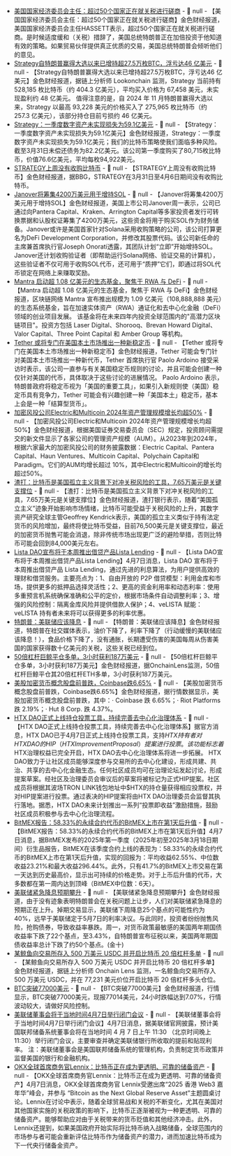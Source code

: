 - [美国国家经济委员会主任：超过50个国家正在就关税进行磋商]() - 📰 null - 【美国国家经济委员会主任：超过50个国家正在就关税进行磋商】金色财经报道，美国国家经济委员会主任HASSETT表示，超过50个国家正在就关税进行磋商。是时候适度缓和（关税）措辞了，美国总统特朗普正在加倍投资于他知道有效的策略。如果贸易伙伴提供真正优质的交易，美国总统特朗普会倾听他们的意见。
- [Strategy自特朗普赢得大选以来已增持超27.5万枚BTC，浮亏达46 亿美元](https://x.com/lookonchain/status/1909218849813319883) - 📰 null - 【Strategy自特朗普赢得大选以来已增持超27.5万枚BTC，浮亏达46 亿美元】金色财经报道，据链上分析师 Lookonchain 监测，Strategy 当前持有 528,185 枚比特币（约 404.3 亿美元），平均买入价格为 67,458 美元，未实现盈利约 48 亿美元。 
值得注意的是，自 2024 年 11 月特朗普赢得大选以来，Strategy 以最高 93,228 美元的价格买入了 275,965 枚比特币（约 257.3 亿美元），该部分持仓目前亏损约 46 亿美元。
- [Strategy：一季度数字资产未实现损失为59.1亿美元]() - 📰 null - 【Strategy：一季度数字资产未实现损失为59.1亿美元】金色财经报道，Strategy：一季度数字资产未实现损失为59.1亿美元；我们的比特币策略使我们面临多种风险。截至3月31日未偿还债务为82.2亿美元。该公司第一季度购买了80,715枚比特币，价值76.6亿美元，平均每枚94,922美元。
- [STRATEGY上周没有收购比特币]() - 📰 null - 【STRATEGY上周没有收购比特币】金色财经报道，据BBG，STRATEGY在3月31日至4月6日期间没有收购比特币。
- [Janover将筹集4200万美元用于增持SOL](https://www.cnbc.com/2025/04/07/crypto-veterans-want-to-make-janover-the-microstrategy-of-solana.html) - 📰 null - 【Janover将筹集4200万美元用于增持SOL】金色财经报道，美国上市公司Janover周一表示，公司已通过向Pantera Capital、Kraken、Arrington Capital等多家投资者发行可转换票据和认股权证筹集了4200万美元，这些资金将用于购买SOL作为财务储备。Janover或许是美国首家针对Solana采用收购策略的公司，该公司打算更名为DeFi Development Corporation，并修改其股票代码。该公司新任命的主席兼首席执行官Joseph Onorati透露，其团队计划“立即”开始增持SOL。Janover还计划收购验证者（即帮助运行Solana网络、验证交易的计算机），这些验证者不仅可用于收购SOL代币，还可用于“质押”它们，即通过将SOL代币锁定在网络上来赚取奖励。
- [Mantra 启动超 1.08 亿美元的生态基金，聚焦于 RWA 与 DeFi](https://cointelegraph.com/news/mantra-108-m-fund-rwa-tokenization-defi-startups) - 📰 null - 【Mantra 启动超 1.08 亿美元的生态基金，聚焦于 RWA 与 DeFi】金色财经报道，区块链网络 Mantra 宣布推出规模为 1.09 亿美元（108,888,888 美元）的生态系统基金，旨在加速实体资产（RWA）通证化和去中心化金融（DeFi）领域的创业项目发展。 
该基金将在未来四年内投资全球范围内的"高潜力区块链项目"。投资方包括 Laser Digital、Shorooq、Brevan Howard Digital、Valor Capital、Three Point Capital 和 Amber Group 等机构。
- [Tether 或将专门在美国本土市场推出一种新稳定币](https://www.coindesk.com/policy/2025/04/07/tether-may-develop-u-s-only-stablecoin-under-new-regulations-ft) - 📰 null - 【Tether 或将专门在美国本土市场推出一种新稳定币】金色财经报道，Tether 可能会专门针对美国本土市场推出一种新代币，Tether 首席执行官 Paolo Ardoino 接受采访时表示，该公司一直参与有关美国稳定币规则的讨论，并且可能会创建一种仅针对美国的代币，具体取决于这些讨论的进展情况。 
Paolo Ardoino 表示，特朗普政府将稳定币视为「美国的重要工具」，如果引入新规则使（美国）稳定币具有竞争力，Tether 可能会有兴趣创建一种「美国本土」稳定币，基本上会是一种「结算型货币」。
- [加密风投公司Electric和Multicoin 2024年资产管理规模增长均超50%](https://fortune.com/crypto/2025/04/07/paradigm-multicoin-electric-haun-pantera-polychain-aums-crypto-vc/) - 📰 null - 【加密风投公司Electric和Multicoin 2024年资产管理规模增长均超50%】金色财经报道，根据美国证券交易委员会（SEC）规定，投资顾问需提交的新文件显示了各家公司的管理资产规模（AUM）。从2023年到2024年，根据六家最大的加密风投公司的财务披露数据：Electric Capital、Pantera Capital、Haun Ventures、Multicoin Capital、Polychain Capital和Paradigm。它们的AUM均增长超过 10%，其中Electric和Multicoin的增长均超过50%。
- [渣打：比特币是美国孤立主义背景下对冲关税风险的工具，7.65万美元是关键支撑位](https://www.theblock.co/post/349800/standard-chartered-bitcoin-hedge-tarrif-risks) - 📰 null - 【渣打：比特币是美国孤立主义背景下对冲关税风险的工具，7.65万美元是关键支撑位】金色财经报道，渣打银行表示，随着“美国孤立主义”迹象开始影响市场情绪，比特币可能受益于关税风险的上升，其数字资产研究全球主管Geoffrey Kendrick表示，美国的孤立主义类似于持有法定货币的风险增加，最终将使比特币受益，目前76,500美元是关键支撑位，最近的加密货币抛售可能会消退，除非传统市场出现更广泛的避险举措，否则比特币可能会回到84,000美元左右。
- [Lista DAO宣布将于本周推出借贷产品Lista Lending](https://medium.com/listadao/introducing-lista-lending-lista-daos-next-gen-lending-protocol-592ee591ddc2) - 📰 null - 【Lista DAO宣布将于本周推出借贷产品Lista Lending】4月7日消息，Lista DAO 宣布将于本周推出借贷产品 Lista Lending，通过先进的利息算法，为用户提供高效的理财和借贷服务。主要亮点为：1、自由开放的 P2P 借贷模型：利用金库和市场，提供更多的抵押品选择灵活性；2、更高的资金利用率和动态利率：使用多重预言机系统确保准确和公平的定价，根据市场条件自动调整利率；3、增强的风险控制：隔离金库风险并提供借款人保护；4、veLISTA 赋能：veLISTA 持有者未来将可以获得更多的利率优惠。
- [特朗普：美联储应该降息]() - 📰 null - 【特朗普：美联储应该降息】金色财经报道，特朗普在社交媒体表示，油价下降了，利率下降了（行动缓慢的美联储应该降息！），食品价格下降了，没有通胀，长期遭受伤害的美国每周从伤害美国的国家获得数十亿美元的关税，这些关税已经到位。
- [50倍杠杆巨鲸平仓多单，3小时获利187万美元](https://x.com/OnchainLens/status/1909195981272519015) - 📰 null - 【50倍杠杆巨鲸平仓多单，3小时获利187万美元】金色财经报道，据OnchainLens监测，50倍杠杆巨鲸平仓其20倍杠杆ETH多单，3小时获利187万美元。
- [美股加密货币概念股盘前普跌，Coinbase跌6.65%]() - 📰 null - 【美股加密货币概念股盘前普跌，Coinbase跌6.65%】金色财经报道，据行情数据显示，美股加密货币概念股盘前普跌，其中：· Coinbase 跌 6.65%；· Riot Platforms 跌 2.19%；· Hut 8 Corp. 跌 4.37%。
- [HTX DAO正式上线持仓投票工具，持续完善去中心化治理体系]() - 📰 null - 【HTX DAO正式上线持仓投票工具，持续完善去中心化治理体系】据官方消息，HTX DAO已于4月7日正式上线持仓投票工具，支持$HTX持有者对HTX DAO的HIP（HTX Improvement Proposal）提案进行投票。该功能标志着$HTX治理权益已完全开启，HTX DAO去中心化治理体系将进一步拓展。 
HTX DAO致力于让社区成员能够深度参与交易所的去中心化建设，形成共建、共治、共享的去中心化金融生态。任何社区成员均可在治理论坛发起讨论，形成提案草案。经社区及治理委员会审议后的草案将被标记为正式HIP提案。社区成员将根据其波场TRON LINK钱包地址中$HTX的持仓量获得相应投票权，并对HIP提案进行投票。通过表决的HIP提案将由HTX DAO治理委员会监督其执行落地。据悉，HTX DAO未来计划推出一系列“投票即收益”激励措施，鼓励社区成员积极参与去中心化治理流程。
- [BitMEX报告：58.33%的永续合约代币的BitMEX上市在第1天后升值]() - 📰 null - 【BitMEX报告：58.33%的永续合约代币的BitMEX上市在第1天后升值】4月7日消息，据BitMEX发布的2025年第一季度（2025年初至2025年3月18日期间）衍生品报告，BitMEX在该季度合约上线的表现为：58.33%的永续合约代币的BitMEX上市在第1天后升值，实现的回报为：平均收益62.55%、中位数收益23.21%和最大收益296.44%。此外，只有41.7%的BitMEX上市交易在第一天达到历史最高价，显示出可持续的价格走势。对于上币后升值的代币，大多数都在第一周内达到顶峰（BitMEX中位数：6天）。
- [美联储紧急降息预期攀升]() - 📰 null - 【美联储紧急降息预期攀升】金色财经报道，由于没有迹象表明特朗普会在关税问题上让步，人们对美联储紧急降息的预期正在上升。掉期交易显示，美联储下周降息25个基点的可能性约为40%，远早于美联储定于5月7日的利率决议。与此同时，投资者纷纷抛售风险，抢购债券，导致收益率暴跌。周一，对货币政策最敏感的美国两年期国债收益率下跌了22个基点，至3.43%，自特朗普宣布征税以来，美国两年期国债收益率总计下跌了约50个基点。(金十)
- [某鲸鱼向交易所存入 500 万美元 USDC 并开启比特币 20 倍杠杆多单]() - 📰 null - 【某鲸鱼向交易所存入 500 万美元 USDC 并开启比特币 20 倍杠杆多单】金色财经报道，据链上分析师 Onchain Lens 监测，一名鲸鱼向交易所存入 500 万美元 USDC，并在 77,231 美元价位开启比特币 20 倍杠杆多头仓位。
- [BTC突破77000美元]() - 📰 null - 【BTC突破77000美元】金色财经报道，行情显示，BTC突破77000美元，现报77014美元，24小时跌幅达到7.07%，行情波动较大，请做好风险控制。
- [美联储董事会将于当地时间4月7日举行闭门会议]() - 📰 null - 【美联储董事会将于当地时间4月7日举行闭门会议】4月7日消息，据美联储官网披露，预计美国联邦储备系统董事会将在当地时间 4 月 7 日上午 11:30 （北京时间晚上11:30）举行闭门会议，主要审查并确定美联储银行所收取的提前和贴现利率。 
注：美联储董事会是美国联邦储备系统的管理机构，负责制定货币政策并监督美国的银行和金融机构。
- [OKX全球首席商务官Lennix：比特币正在成为更透明、可靠的储备资产]() - 📰 null - 【OKX全球首席商务官Lennix：比特币正在成为更透明、可靠的储备资产】4月7日消息，OKX全球首席商务官 Lennix受邀出席“2025 香港 Web3 嘉年华”峰会，并参与 “Bitcoin as the Next Global Reserve Asset”主题圆桌讨论。Lennix在讨论中表示，随着全球贸易战和关税的不断变化，尤其在美国对其他国家实施的关税政策的影响下，比特币正逐渐被视为一种更透明、可靠的储备资产。能够帮助应对由于关税带来的货币贬值和其他经济冲击。此外，Lennix还提到，如果美国政府开始实际将比特币纳入战略储备，全球范围内的市场参与者可能会重新评估比特币作为储备资产的潜力，进而加速比特币成为下一代央行储备金资产。

